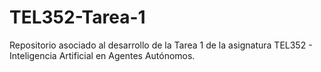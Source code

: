 # TEL352-Tarea-1
Repositorio asociado al desarrollo de la Tarea 1 de la asignatura TEL352 - Inteligencia Artificial en Agentes Autónomos.
